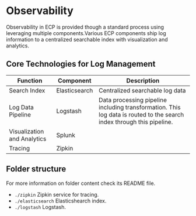 # Observability

Observability in ECP is provided though a standard process using leveraging multiple components.Various ECP components ship log information to a centralized searchable index with visualization and analytics.

## Core Technologies for Log Management

| Function | Component | Description|
| - | - | - |
| Search Index | Elasticsearch | Centralized searchable log data |
| Log Data Pipeline | Logstash | Data processing pipeline including transformation.  This log data is routed to the search index through this pipeline.|
| Visualization and Analytics | Splunk ||
| Tracing | Zipkin ||

## Folder structure

For more information on folder content check its README file.

* ```./zipkin``` Zipkin service for tracing.
* ```./elasticsearch``` Elasticshearch index.
* ```./logstash``` Logstash.
